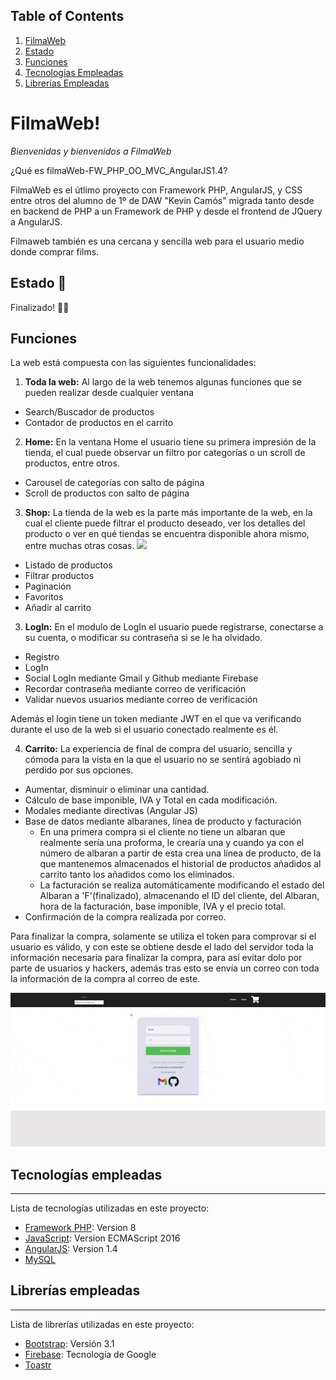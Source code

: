 

## Table of Contents
1. [FilmaWeb](#FilmaWeb)
2. [Estado](#Estado)
3. [Funciones](#Funciones)
4. [Tecnologías Empleadas](#Tecnologías-empleadas)
5. [Librerías Empleadas](#Librerías-empleadas)

# FilmaWeb!

_Bienvenidas y bienvenidos a FilmaWeb_ 

¿Qué es filmaWeb-FW_PHP_OO_MVC_AngularJS1.4? 

FilmaWeb es el útlimo proyecto con Framework PHP, AngularJS, y CSS entre otros del alumno de 1º de DAW "Kevin Camós" migrada tanto desde en backend de PHP a un Framework de PHP y desde el frontend de JQuery a AngularJS.

Filmaweb también es una cercana y sencilla web para el usuario medio donde comprar films. 

## Estado 👾

Finalizado! 👨‍💻


## Funciones

La web está compuesta con las siguientes funcionalidades:


1. __Toda la web:__ 
Al largo de la web tenemos algunas funciones que se pueden realizar desde cualquier ventana
  * Search/Buscador de productos
  * Contador de productos en el carrito

2. __Home:__ 
En la ventana Home el usuario tiene su primera impresión de la tienda, el cual puede observar un filtro por categorías o un scroll de productos, entre otros.
  * Carousel de categorías con salto de página
  * Scroll de productos con salto de página

3. __Shop:__ 
La tienda de la web es la parte más importante de la web, en la cual el cliente puede filtrar el producto deseado, ver los detalles del producto o ver en qué tiendas se encuentra disponible ahora mismo, entre muchas otras cosas.
![](filesREADME/short.gif)

  * Listado de productos
  * Filtrar productos
  * Paginación
  * Favoritos
  * Añadir al carrito



3. __LogIn:__ 
En el modulo de LogIn el usuario puede registrarse, conectarse a su cuenta, o modificar su contraseña si se le ha olvidado.

  * Registro
  * LogIn
  * Social LogIn mediante Gmail y Github mediante Firebase
  * Recordar contraseña mediante correo de verificación
  * Validar nuevos usuarios mediante correo de verificación

Además el login tiene un token mediante JWT en el que va verificando durante el uso de la web si el usuario conectado realmente es él.

4. __Carrito:__ 
La experiencia de final de compra del usuario, sencilla y cómoda para la vista en la que el usuario no se sentirá agobiado ni perdido por sus opciones.

  * Aumentar, disminuir o eliminar una cantidad.
  * Cálculo de base imponible, IVA y Total en cada modificación.
  * Modales mediante directivas (Angular JS)
  * Base de datos mediante albaranes, línea de producto y facturación
    * En una primera compra si el cliente no tiene un albaran que realmente sería una proforma, le crearía una y cuando ya con el número de albaran a partir de esta crea una línea de producto, de la que mantenemos almacenados el historial de productos añadidos al carrito tanto los añadidos como los eliminados. 
    * La facturación se realiza automáticamente modificando el estado del Albaran a 'F'(finalizado), almacenando el ID del cliente, del Albaran, hora de la facturación, base imponible, IVA y el precio total. 
  * Confirmación de la compra realizada por correo.
  
  Para finalizar la compra, solamente se utiliza el token para comprovar si el usuario es válido, y con este se obtiene desde el lado del servidor toda la información necesaria para finalizar la compra, para así evitar dolo por parte de usuarios y hackers, además tras esto se envía un correo con toda la información de la compra al correo de este.

![](filesREADME/logInCart.gif)


## Tecnologías empleadas
***
Lista de tecnologías utilizadas en este proyecto:
* [Framework PHP](https://www.php.net/manual/es/intro-whatis.php): Version 8
* [JavaScript](https://developer.mozilla.org/es/docs/Web/JavaScript): Version ECMAScript 2016
* [AngularJS](https://angularjs.org): Version 1.4
* [MySQL](https://www.mysql.com/)


## Librerías empleadas
***
Lista de librerías utilizadas en este proyecto:
* [Bootstrap](https://angularjs.org): Versión 3.1
* [Firebase](https://firebase.google.com/): Tecnología de Google
* [Toastr](https://codeseven.github.io/toastr/)


